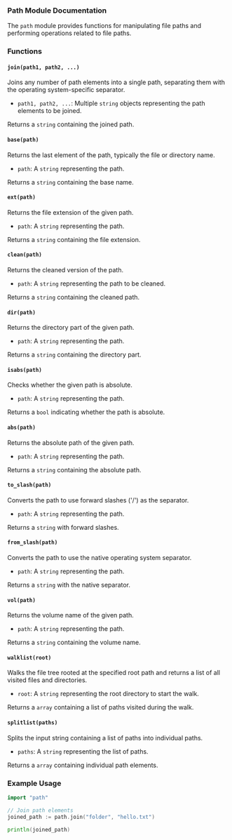 ### Path Module Documentation

The `path` module provides functions for manipulating file paths and performing operations related to file paths.

### Functions

#### `join(path1, path2, ...)`

Joins any number of path elements into a single path, separating them with the operating system-specific separator.

- `path1, path2, ...`: Multiple `string` objects representing the path elements to be joined.

Returns a `string` containing the joined path.

#### `base(path)`

Returns the last element of the path, typically the file or directory name.

- `path`: A `string` representing the path.

Returns a `string` containing the base name.

#### `ext(path)`

Returns the file extension of the given path.

- `path`: A `string` representing the path.

Returns a `string` containing the file extension.

#### `clean(path)`

Returns the cleaned version of the path.

- `path`: A `string` representing the path to be cleaned.

Returns a `string` containing the cleaned path.

#### `dir(path)`

Returns the directory part of the given path.

- `path`: A `string` representing the path.

Returns a `string` containing the directory part.

#### `isabs(path)`

Checks whether the given path is absolute.

- `path`: A `string` representing the path.

Returns a `bool` indicating whether the path is absolute.

#### `abs(path)`

Returns the absolute path of the given path.

- `path`: A `string` representing the path.

Returns a `string` containing the absolute path.

#### `to_slash(path)`

Converts the path to use forward slashes ('/') as the separator.

- `path`: A `string` representing the path.

Returns a `string` with forward slashes.

#### `from_slash(path)`

Converts the path to use the native operating system separator.

- `path`: A `string` representing the path.

Returns a `string` with the native separator.

#### `vol(path)`

Returns the volume name of the given path.

- `path`: A `string` representing the path.

Returns a `string` containing the volume name.

#### `walklist(root)`

Walks the file tree rooted at the specified root path and returns a list of all visited files and directories.

- `root`: A `string` representing the root directory to start the walk.

Returns a `array` containing a list of paths visited during the walk.

#### `splitlist(paths)`

Splits the input string containing a list of paths into individual paths.

- `paths`: A `string` representing the list of paths.

Returns a `array` containing individual path elements.

### Example Usage

```go
import "path"

// Join path elements
joined_path := path.join("folder", "hello.txt")

println(joined_path)
```